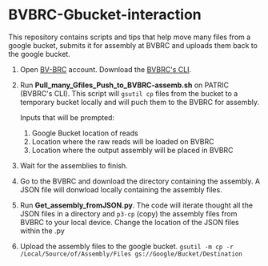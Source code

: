 # BVBRC-Gbucket-interaction
This repository contains scripts and tips that help move many files from a google bucket, submits it for assembly at BVBRC and uploads them back to the google bucket. 


1. Open [BV-BRC](https://www.bv-brc.org/) account. Download the [BVBRC's CLI](https://www.bv-brc.org/docs/cli_tutorial/index.html).
2. Run **Pull_many_Gfiles_Push_to_BVBRC-assemb.sh** on PATRIC (BVBRC's CLI). This script will ```gsutil cp``` files from the bucket to a temporary bucket locally and will puch them to the BVBRC for assembly. 

    Inputs that will be prompted:
    1. Google Bucket location of reads
    2. Location where the raw reads will be loaded on BVBRC
    3. Location where the output assembly will be placed in BVBRC
3. Wait for the assemblies to finish. 
4. Go to the BVBRC and download the directory containing the assembly. A JSON file will donwload locally containing the assembly files. 
5. Run **Get_assembly_fromJSON.py**. The code will iterate thought all the JSON files in a directory and ```p3-cp``` (copy) the assembly files from BVBRC to your local device.
   Change the location of the JSON files within the .py
6. Upload the assembly files to the google bucket. 
    ```gsutil -m cp -r /Local/Source/of/Assembly/Files gs://Google/Bucket/Destination```
